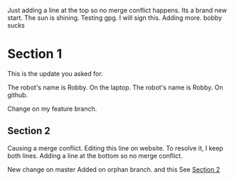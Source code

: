 Just adding a line at the top so no merge conflict happens.
Its a brand new start.
The sun is shining.
Testing gpg.
I will sign this.
Adding more.
bobby sucks
# Section 1



This is the update you asked for.

The robot's name is Robby. On the laptop.
The robot's name is Robby. On github.

Change on my feature branch.

## Section 2

Causing a merge conflict.
Editing this line on website.
To resolve it, I keep both lines.
Adding a line at the bottom so no merge conflict.

New change on master
Added on orphan branch.
and this
See [Section 2](#Section-2)
